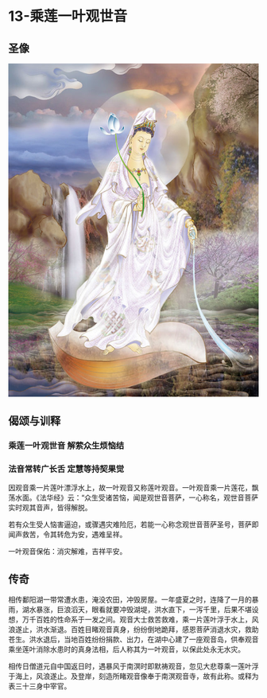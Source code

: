 # 13-乘莲一叶观世音

## 圣像

![](../../.gitbook/assets/13-cheng-lian-yi-ye-guan-shi-yin.jpg)

## 偈颂与训释

### 乘莲一叶观世音 解萦众生烦恼结

### 法音常转广长舌 定慧等持契果觉

因观音乘一片莲叶漂浮水上，故一叶观音又称莲叶观音。一叶观音乘一片莲花，飘荡水面。《法华经》云：“众生受诸苦恼，闻是观世音菩萨，一心称名，观世音菩萨实时观其音声，皆得解脱。

若有众生受人恼害逼迫，或骤遇灾难险厄，若能一心称念观世音菩萨圣号，菩萨即闻声救苦，令其转危为安，遇难呈祥。

一叶观音保佑：消灾解难，吉祥平安。

## 传奇

相传鄱阳湖一带常遭水患，淹没农田，冲毁房屋。一年盛夏之时，连降了一月的暴雨，湖水暴涨，巨浪滔天，眼看就要冲毁湖堤，洪水直下，一泻千里，后果不堪设想，万千百姓的性命系于一发之间。观音大士救苦救难，乘一片莲叶浮于水上，风浪遂止，洪水渐退。百姓目睹观音真身，纷纷倒地跪拜，感恩菩萨消退水灾，救助苍生。洪水退后，当地百姓纷纷捐款、出力，在湖中心建了一座观音岛，供奉观音乘坐莲叶消除水患时的真身法相，后人称其为一叶观音，以保此处永无水灾。

相传日僧道元自中国返日时，遇暴风于南溟时即默祷观音，忽见大悲尊乘一莲叶浮于海上，风浪遂止。及登岸，刻造所睹观音像奉于南溟观音寺，故有此称。或释为表三十三身中宰官。

